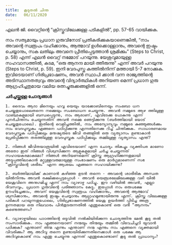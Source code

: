 ```yaml
---
title:  കൂടുതൽ ചിന്ത
date:   06/11/2020
---
```


എലൻ ജി. വൈറ്റിന്റെ “ക്രിസ്തുവിലേക്കുള്ള പടികളിൽ”, pp. 57-65 വായിക്കുക.

നാം സത്യമായും പ്രധാന ഗുരുവിനോട് പ്രതികരിക്കുകയാണെങ്കിൽ, “നാം അവന്റെ സ്വരൂപം വഹിക്കാനും, ആത്മാവ് ഉൾക്കൊള്ളാനും, അവന്റെ ഇഷ്ടം ചെയ്യാനും, സക ലതിലും അവനെ പ്രീതിപ്പെടുത്താൻ ശ്രമിക്കും” (Steps to Christ, p. 58) എന്ന് എലൻ വൈറ്റ് നമ്മോട് പറയുന്നു. യേശുവുമായുള്ള സഹവാസത്തിൽ, കടമ, “ഒരു ആനന്ദ മായി ത്തീരുന്നു” എന്ന് അവർ പറയുന്നു (Steps to Christ, p. 59). ഇനി വേദപുസ്ത കത്തിൽനിന്ന് മത്തായി 5-7 നോക്കുക. ഇവിടെയാണ് ഗിരിപ്രഭാഷണം, അവൻ സ്ഥാപി ക്കാൻ വന്ന രാജ്യത്തിന്റെ അടിസ്ഥാനതത്വവും അവന്റെ വിദ്യാർത്ഥികൾ അറിയണ മെന്ന് പ്രധാന ഗുരു ആഗ്രഹിച്ചതുമായ വലിയ രത്നച്ചുരുക്കങ്ങളിൽ ഒന്ന്.

**ചർച്ചയ്ക്കുള്ള ചോദ്യങ്ങൾ**

`1. ദൈവം ആദാ മിനെയും ഹവ്വ യെയും യാക്കോബിനെയും സംബോ ധന ചെയ്തതുപോലെതന്നെ നമ്മെയും സംബോധന ചെയ്യുന്നു. അവൻ നമ്മുടെ ആഴ ത്തിലുള്ള വാഞ്ഛകളുമായി ബന്ധപ്പെടുന്നു, നാം ആരാണ്, എവിടേക്കു പോകുന്നു എന്ന് പുനർചിന്തനം ചെയ്യുന്നതിന് അവൻ നമ്മെ ഞെട്ടിക്കുന്നു (ബർത്തിമായി യോട് ചെയ്തതുപോലെ). ഇതിന്റെ വെളിച്ചത്തിൽ, നാം അന്യോന്യവും നമ്മുടെ കുഞ്ഞുങ്ങൾക്കും നാം വേദപുസ്തകം എങ്ങനെ പഠിപ്പിക്കുന്നു എന്നതിനെക്കു റിച്ച് ചിന്തിക്കുക. സാധാരണമായ വേദപുസ്തക പഠിപ്പിക്കലും മനുഷ്യരുടെ ജീവി തങ്ങളിൽ ഒരു വ്യത്യാസം ഉണ്ടാകാൻ പ്രേരിപ്പിക്കുന്ന തരത്തിലുള്ള വേദപുസ്തക പഠിപ്പിക്കലും തമ്മിലുള്ള വ്യത്യാസം എന്ത്?`

`2. നിങ്ങൾ ജീവിതയാത്രയിൽ എവിടെയാണ് എന്ന ചോദ്യം തികച്ചും വ്യക്തിപര മാണോ അതോ ഇത് നിങ്ങൾ വിശ്വസിക്കുന്ന ആളുകളുമായി ചർച്ച ചെയ്യുന്നത് സഹായകരമാകുമോ? നിങ്ങൾ അറിയണമെന്ന് ക്രിസ്ത ആഗ്രഹിക്കുന്നതുമായി അടുപ്പത്തിലാകാൻ മറ്റുള്ളവരുമായുള്ള സംഭാഷണം ഒരു മാർഗ്ഗമാണെന്ന് സഭ “ക്രിസ്തുവിന്റെ ശരീരം” എന്ന ആശയം എങ്ങനെ സഹായിക്കുന്നു?`

`3. ബർത്തിമായിക്ക് കാണാൻ കഴിഞ്ഞ ഉടൻ തന്നെ - അവന്റെ ശാരീരിക അന്ധത യിൽനിന്നും അവൻ രക്ഷിക്കപ്പെട്ടപ്പോൾ - അവൻ യെരൂശലേമിലേക്കുള്ള വഴി യിൽ യേശുവിനെ അനുഗമിച്ചു എന്ന് നാം വ്യാഴാഴ്ച പഠിച്ചു. ഈ വഴിയിൽ അവൻ, എല്ലാ ദിവസവും, പ്രധാന ഗുരുവിന്റെ പരിജ്ഞാനം കേട്ടു. ഇപ്പോൾ നാം ഒരുപക്ഷേ ഊഹിച്ചേക്കാം, അവന് യേശുവിന്റെ സ്വരൂപം വഹിക്കാനും, അവന്റെ ആത്മാവ് ശ്വസിക്കാനും, അവന്റെ ഇഷ്ടം ചെയ്യാനും ആഗ്രഹമുണ്ടായിരുന്നു എന്ന്. ക്രിസ്ത വിലേക്കുള്ള പടികൾ പറയുന്നതുപോലെ, ഗിരിപ്രഭാഷണത്തിൽ യേശു ഉയർത്തി പ്പിടിച്ച അത്ര ഉന്നതമായ ഒരു നിലവാരം പിൻതുടരുന്നതിൽ എന്തുകൊണ്ട് ഒരു വൻ “ആനന്ദം” കണ്ടെത്തണം?`

`4. വ്യാഴാഴ്ചയിലെ പാഠത്തിന്റെ ഒടുവിൽ നൽകിയിരിക്കുന്ന ചോദ്യത്തിനു മേൽ കൂടു തൽ സംസാരിക്കുക. നാം എങ്ങനെയാണ് നന്മയും തിന്മയും തമ്മിൽ വിവേചിച്ചറി യുവാൻ പഠിക്കുക? എന്താണ് തിന്മ എന്നും എന്താണ് നന്മ എന്നും നാം എങ്ങനെ വ്യക്തമായി വിവരിക്കും? ആ അറിവു തന്നെ ഉണ്ടായിരിക്കുന്നതിനെക്കാൾ ഒരു പക്ഷേ ആ അറിവുകൊണ്ട് നാം എന്തു ചെയ്യുന്നു എന്നത് എന്തുകൊണ്ടാണ് കൂടു തൽ പ്രാധാന്യം?`
